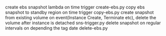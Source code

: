 create ebs snapshot lambda on time trigger 
	create-ebs.py
copy ebs snapshot to standby region on time trigger
	copy-ebs.py
create snapshot from existing volume on event(Instance Create, Terminate etc), delete the volume after instance is detached
	sns-trigger.py
delete snapshot on regular intervals on depending the tag date
	delete-ebs.py

